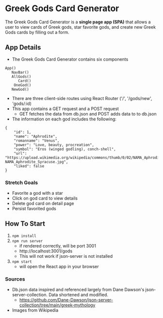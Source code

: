 # Greek Gods Card Generator
The Greek Gods Card Generator is a **single page app (SPA)** that allows a user to view cards of Greek gods, star favorite gods, and create new Greek Gods cards by filling out a form.

## App Details
* The Greek Gods Card Generator contains six components 
```
App()
   NavBar()
   AllGods()
      Card()
    OneGod()
   NewGod()
```
* There are three client-side routes using React Router ('/', '/gods/new', 'gods/:id)
* This app contains a GET request and a POST request
    - GET fetches the data from db.json and POST adds data to to db.json
* The information on each god includes the following:

```
{
    "id": 1,
    "name": "Aphrodite",
    "romanname": "Venus",
    "power": "Love, beauty, procreation",
    "symbol": "Eros (winged godling), conch-shell",
    "url": "https://upload.wikimedia.org/wikipedia/commons/thumb/0/02/NAMA_Aphrodite_Syracuse.jpg/440px-NAMA_Aphrodite_Syracuse.jpg",
    "liked": false
}
```

### Stretch Goals
* Favorite a god with a star
* Click on god card to view details
* Delete god card on detail page
* Persist favorited gods

## How To Start
1. `npm install`
2. `npm run server` 
    - if rendered correctly, will be port 3001 
    - http://localhost:3001/gods
    - This will not work if json-server is not installed
3. `npm start` 
    - will open the React app in your browser

### Sources
* Db.json data inspired and referenced largely from Dane Dawson's json-server-collection. Data shortened and modified.
    - https://github.com/Dane-Dawson/json-server-collection/tree/main/greek-mythology  
* Images from Wikipedia